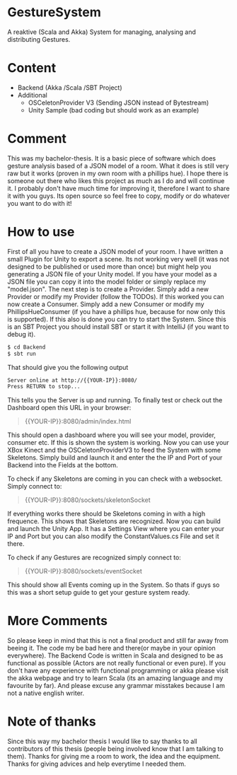 # GestureSystem

A reaktive (Scala and Akka) System for managing, analysing and distributing Gestures.

# Content

  - Backend (Akka /Scala /SBT Project) 
  - Additional
    -  OSCeletonProvider V3 (Sending JSON instead of Bytestream)
    -  Unity Sample (bad coding but should work as an example)

# Comment
This was my bachelor-thesis. It is a basic piece of software which does gesture analysis based of a JSON model of a room. What it does is still very raw but it works (proven in my own room with a phillips hue).
I hope there is someone out there who likes this project as much as I do and will continue it. I probably don't have much time for improving it, therefore I want to share it with you guys. Its open source so feel free to copy, modify or do whatever you want to do with it! 


# How to use
First of all you have to create a JSON model of your room. I have written a small Plugin for Unity to export a scene. Its not working very well (it was not designed to be published or used more than once) but might help you generating a JSON file of your Unity model.
If you have your model as a JSON file you can copy it into the model folder or simply replace my "model.json".
The next step is to create a Provider. 
Simply add a new Provider or modify my Provider (follow the TODOs).
If this worked you can now create a Consumer. Simply add a new Consumer or modify my PhillipsHueConsumer (if you have a phillips hue, because for now only this is supported). 
If this also is done you can try to start the System. Since this is an SBT Project you should install SBT or start it with IntelliJ (if you want to debug it).

```sh
$ cd Backend
$ sbt run
```
That should give you the following output
```sh
Server online at http://{{YOUR-IP}}:8080/
Press RETURN to stop...
```
This tells you the Server is up and running. 
To finally test or check out the Dashboard open this URL in your browser:

> {{YOUR-IP}}:8080/admin/index.html

This should open a dashboard where you will see your model, provider, consumer etc.
If this is shown the system is working.
Now you can use your XBox Kinect and the OSCeletonProviderV3 to feed the System with some Skeletons.
Simply build and launch it and enter the the IP and Port of your Backend into the Fields at the bottom.

To check if any Skeletons are coming in you can check with a websocket.
Simply connect to:
> {{YOUR-IP}}:8080/sockets/skeletonSocket

If everything works there should be Skeletons coming in with a high frequence.
This shows that Skeletons are recognized.
Now you can build and launch the Unity App. It has a Settings View where you can enter your IP and Port but you can also modify the ConstantValues.cs File and set it there.

To check if any Gestures are recognized simply connect to:

> {{YOUR-IP}}:8080/sockets/eventSocket

This should show all Events coming up in the System.
So thats if guys so this was a short setup guide to get your gesture system ready.

# More Comments
So please keep in mind that this is not a final product and still far away from beeing it. The code my be bad here and there(or maybe in your opinion everywhere). The Backend Code is written in Scala and designed to be as functional as possible (Actors are not really functional or even pure).
If you don't have any experience with functional programming or akka please visit the akka webpage and try to learn Scala (its an amazing language and my favourite by far).
And please excuse any grammar misstakes because I am not a native english writer.


# Note of thanks
Since this way my bachelor thesis I would like to say thanks to all contributors of this thesis (people being involved know that I am talking to them). Thanks for giving me a room to work, the idea and the equipment.
Thanks for giving advices and help everytime I needed them.


